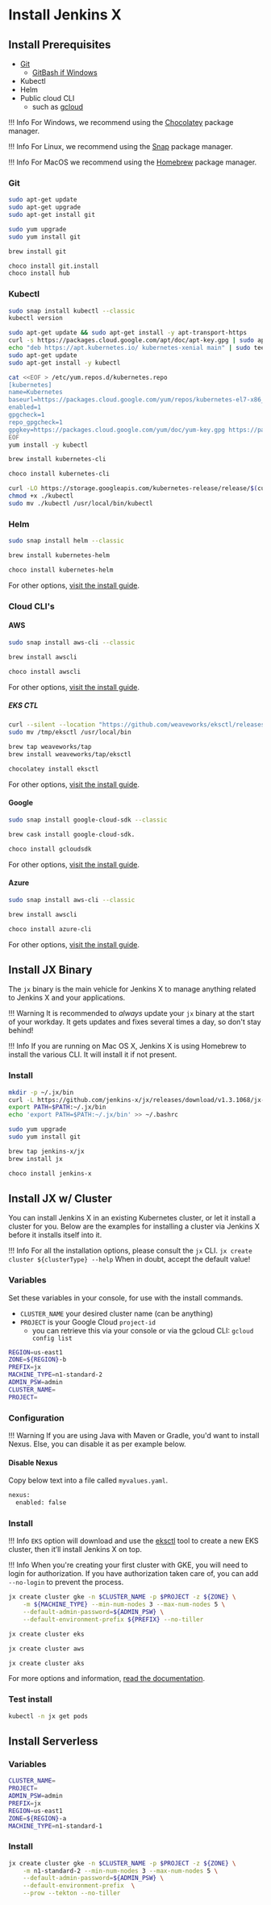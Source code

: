 # Install Jenkins X

## Install Prerequisites

* [Git](https://git-scm.com/download)
    * [GitBash if Windows](https://gitforwindows.org/)
* Kubectl
* Helm
* Public cloud CLI
    * such as [gcloud](https://cloud.google.com/sdk/docs/quickstarts)

!!! Info
    For Windows, we recommend using the [Chocolatey](https://chocolatey.org/) package manager.

!!! Info
    For Linux, we recommend using the [Snap](https://snapcraft.io/) package manager.

!!! Info
    For MacOS we recommend using the [Homebrew](https://brew.sh/) package manager.

### Git

```bash tab="Debian"
sudo apt-get update
sudo apt-get upgrade
sudo apt-get install git
```

```bash tab="RHEL"
sudo yum upgrade
sudo yum install git
```

```bash tab="Homebrew"
brew install git
```

```bash tab="Windows"
choco install git.install
choco install hub
```

### Kubectl

```bash tab="Snap"
sudo snap install kubectl --classic
kubectl version
```

```bash tab="Debian"
sudo apt-get update && sudo apt-get install -y apt-transport-https
curl -s https://packages.cloud.google.com/apt/doc/apt-key.gpg | sudo apt-key add -
echo "deb https://apt.kubernetes.io/ kubernetes-xenial main" | sudo tee -a /etc/apt/sources.list.d/kubernetes.list
sudo apt-get update
sudo apt-get install -y kubectl
```

```bash tab="RHEL"
cat <<EOF > /etc/yum.repos.d/kubernetes.repo
[kubernetes]
name=Kubernetes
baseurl=https://packages.cloud.google.com/yum/repos/kubernetes-el7-x86_64
enabled=1
gpgcheck=1
repo_gpgcheck=1
gpgkey=https://packages.cloud.google.com/yum/doc/yum-key.gpg https://packages.cloud.google.com/yum/doc/rpm-package-key.gpg
EOF
yum install -y kubectl
```

```bash tab="Homebrew"
brew install kubernetes-cli
```

```bash tab="Windows"
choco install kubernetes-cli
```

```bash tab="Curl"
curl -LO https://storage.googleapis.com/kubernetes-release/release/$(curl -s https://storage.googleapis.com/kubernetes-release/release/stable.txt)/bin/linux/amd64/kubectl
chmod +x ./kubectl
sudo mv ./kubectl /usr/local/bin/kubectl
```

### Helm

```bash tab="Snap"
sudo snap install helm --classic
```

```bash tab="Homebrew"
brew install kubernetes-helm
```

```bash tab="Windows"
choco install kubernetes-helm
```

For other options, [visit the install guide](https://helm.sh/docs/using_helm/#installing-helm).

### Cloud CLI's

#### AWS

```bash tab="Snap"
sudo snap install aws-cli --classic
```

```bash tab="Homebrew"
brew install awscli
```

```bash tab="Windows"
choco install awscli
```

For other options, [visit the install guide]().

##### EKS CTL

```bash tab="Linux"
curl --silent --location "https://github.com/weaveworks/eksctl/releases/download/latest_release/eksctl_$(uname -s)_amd64.tar.gz" | tar xz -C /tmp
sudo mv /tmp/eksctl /usr/local/bin
```

```bash tab="Homebrew"
brew tap weaveworks/tap
brew install weaveworks/tap/eksctl
```

```bash tab="Windows"
chocolatey install eksctl
```

For other options, [visit the install guide]().

#### Google

```bash tab="Snap"
sudo snap install google-cloud-sdk --classic
```

```bash tab="Homebrew"
brew cask install google-cloud-sdk.
```

```bash tab="Windows"
choco install gcloudsdk
```

For other options, [visit the install guide](https://cloud.google.com/sdk/docs/quickstarts).

#### Azure

```bash tab="Snap"
sudo snap install aws-cli --classic
```

```bash tab="Homebrew"
brew install awscli
```

```bash tab="Windows"
choco install azure-cli
```

For other options, [visit the install guide](https://docs.microsoft.com/en-us/cli/azure/install-azure-cli?view=azure-cli-latest).

## Install JX Binary

The `jx` binary is the main vehicle for Jenkins X to manage anything related to Jenkins X and your applications.

!!! Warning
    It is recommended to *always* update your `jx` binary at the start of your workday. It gets updates and fixes several times a day, so don't stay behind!

!!! Info
    If you are running on Mac OS X, Jenkins X is using Homebrew to install the various CLI. It will install it if not present.

### Install

```bash tab="Linux"
mkdir -p ~/.jx/bin
curl -L https://github.com/jenkins-x/jx/releases/download/v1.3.1068/jx-linux-amd64.tar.gz | tar xzv -C ~/.jx/bin
export PATH=$PATH:~/.jx/bin
echo 'export PATH=$PATH:~/.jx/bin' >> ~/.bashrc
```

```bash tab="RHEL"
sudo yum upgrade
sudo yum install git
```

```bash tab="Homebrew"
brew tap jenkins-x/jx
brew install jx
```

```bash tab="Windows"
choco install jenkins-x
```

## Install JX w/ Cluster

You can install Jenkins X in an existing Kubernetes cluster, or let it install a cluster for you. Below are the examples for installing a cluster via Jenkins X before it installs itself into it.

!!! Info
    For all the installation options, please consult the `jx` CLI.
    `jx create cluster ${clusterType} --help`
    When in doubt, accept the default value!

### Variables

Set these variables in your console, for use with the install commands.

* `CLUSTER_NAME` your desired cluster name (can be anything)
* `PROJECT` is your Google Cloud `project-id`
    * you can retrieve this via your console or via the gcloud CLI: `gcloud config list`

```bash
REGION=us-east1
ZONE=${REGION}-b
PREFIX=jx
MACHINE_TYPE=n1-standard-2
ADMIN_PSW=admin
CLUSTER_NAME=
PROJECT=
```

### Configuration

!!! Warning
    If you are using Java with Maven or Gradle, you'd want to install Nexus.
    Else, you can disable it as per example below.

#### Disable Nexus

Copy below text into a file called `myvalues.yaml`.

```bash
nexus:
  enabled: false
```

### Install

!!! Info
    `EKS` option will download and use the [eksctl](https://eksctl.io/) tool to create a new EKS cluster, then it’ll install Jenkins X on top.

!!! Info
    When you're creating your first cluster with GKE, you will need to login for authorization. If you have authorization taken care of, you can add `--no-login` to prevent the process.

```bash tab="GKE"
jx create cluster gke -n $CLUSTER_NAME -p $PROJECT -z ${ZONE} \
    -m ${MACHINE_TYPE} --min-num-nodes 3 --max-num-nodes 5 \
    --default-admin-password=${ADMIN_PSW} \
    --default-environment-prefix ${PREFIX} --no-tiller
```

```bash tab="EKS"
jx create cluster eks
```

```bash tab="Kops"
jx create cluster aws
```

```bash tab="Azure"
jx create cluster aks
```

For more options and information, [read the documentation](https://jenkins-x.io/getting-started/create-cluster/).

### Test install

```bash
kubectl -n jx get pods
```

## Install Serverless

### Variables

```bash
CLUSTER_NAME=
PROJECT=
ADMIN_PSW=admin
PREFIX=jx
REGION=us-east1
ZONE=${REGION}-a
MACHINE_TYPE=n1-standard-1
```

### Install

```bash tab="GKE"
jx create cluster gke -n $CLUSTER_NAME -p $PROJECT -z ${ZONE} \
    -m n1-standard-2 --min-num-nodes 3 --max-num-nodes 5 \
    --default-admin-password=${ADMIN_PSW} \
    --default-environment-prefix  \
    --prow --tekton --no-tiller
```